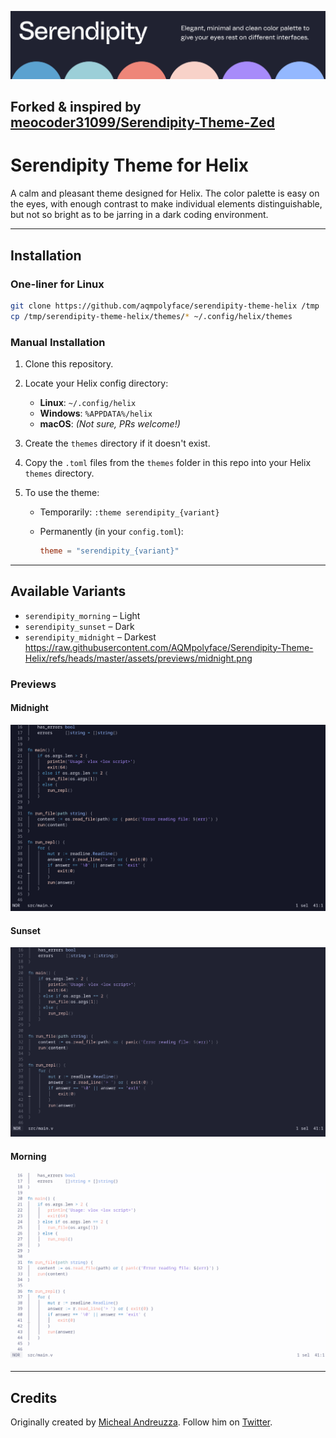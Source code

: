 ![Midnight](https://raw.githubusercontent.com/Serendipity-Theme/assets/main/githubHeader.png)

## Forked & inspired by [meocoder31099/Serendipity-Theme-Zed](https://github.com/meocoder31099/Serendipity-Theme-Zed)

# Serendipity Theme for Helix

A calm and pleasant theme designed for Helix. The color palette is easy on the eyes, with enough contrast to make individual elements distinguishable, but not so bright as to be jarring in a dark coding environment.

---

## Installation

### One-liner for Linux

```sh
git clone https://github.com/aqmpolyface/serendipity-theme-helix /tmp
cp /tmp/serendipity-theme-helix/themes/* ~/.config/helix/themes
```

### Manual Installation

1. Clone this repository.
2. Locate your Helix config directory:

   * **Linux**: `~/.config/helix`
   * **Windows**: `%APPDATA%/helix`
   * **macOS**: *(Not sure, PRs welcome!)*
3. Create the `themes` directory if it doesn't exist.
4. Copy the `.toml` files from the `themes` folder in this repo into your Helix `themes` directory.
5. To use the theme:

   * Temporarily: `:theme serendipity_{variant}`
   * Permanently (in your `config.toml`):

     ```toml
     theme = "serendipity_{variant}"
     ```

---

## Available Variants

* `serendipity_morning` – Light
* `serendipity_sunset` – Dark
* `serendipity_midnight` – Darkest
https://raw.githubusercontent.com/AQMpolyface/Serendipity-Theme-Helix/refs/heads/master/assets/previews/midnight.png
### Previews

#### Midnight

![Midnight Preview](https://raw.githubusercontent.com/AQMpolyface/Serendipity-Theme-Helix/refs/heads/master/assets/previews/midnight.png)

#### Sunset

![Sunset Preview](https://github.com/AQMpolyface/Serendipity-Theme-Helix/blob/master/assets/previews/sunset.png?raw=true)

#### Morning

![Morning Preview](https://raw.githubusercontent.com/AQMpolyface/Serendipity-Theme-Helix/refs/heads/master/assets/previews/morning.png)

---

## Credits

Originally created by [Micheal Andreuzza](https://github.com/michael-andreuzza).
Follow him on [Twitter](https://twitter.com/Mike_Andreuzza).
